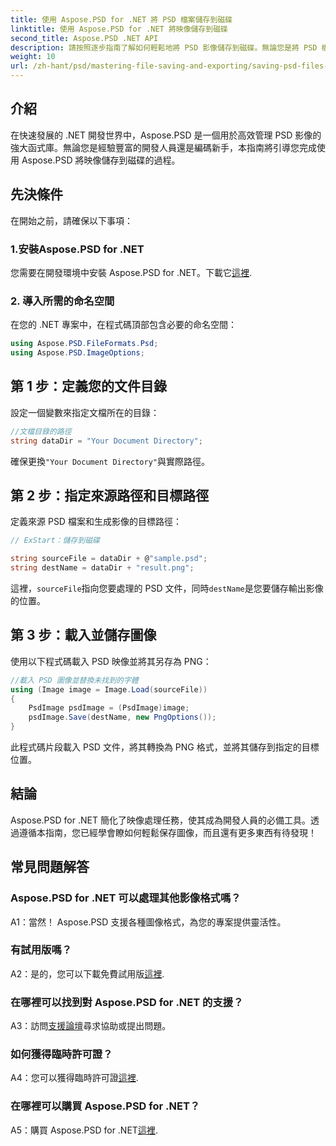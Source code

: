 ```yaml
---
title: 使用 Aspose.PSD for .NET 將 PSD 檔案儲存到磁碟
linktitle: 使用 Aspose.PSD for .NET 將映像儲存到磁碟
second_title: Aspose.PSD .NET API
description: 請按照逐步指南了解如何輕鬆地將 PSD 影像儲存到磁碟。無論您是將 PSD 檔案轉換為各種影像格式還是管理複雜的映像資源。
weight: 10
url: /zh-hant/psd/mastering-file-saving-and-exporting/saving-psd-files-to-disk/
---
```

## 介紹

在快速發展的 .NET 開發世界中，Aspose.PSD 是一個用於高效管理 PSD 影像的強大函式庫。無論您是經驗豐富的開發人員還是編碼新手，本指南將引導您完成使用 Aspose.PSD 將映像儲存到磁碟的過程。 

## 先決條件

在開始之前，請確保以下事項：

### 1.安裝Aspose.PSD for .NET

您需要在開發環境中安裝 Aspose.PSD for .NET。下載它[這裡](https://releases.aspose.com/psd/net/).

### 2. 導入所需的命名空間

在您的 .NET 專案中，在程式碼頂部包含必要的命名空間：

```csharp
using Aspose.PSD.FileFormats.Psd;
using Aspose.PSD.ImageOptions;
```

## 第 1 步：定義您的文件目錄

設定一個變數來指定文檔所在的目錄：

```csharp
//文檔目錄的路徑
string dataDir = "Your Document Directory";
```

確保更換`"Your Document Directory"`與實際路徑。

## 第 2 步：指定來源路徑和目標路徑

定義來源 PSD 檔案和生成影像的目標路徑：

```csharp
// ExStart：儲存到磁碟

string sourceFile = dataDir + @"sample.psd";
string destName = dataDir + "result.png";
```

這裡，`sourceFile`指向您要處理的 PSD 文件，同時`destName`是您要儲存輸出影像的位置。

## 第 3 步：載入並儲存圖像

使用以下程式碼載入 PSD 映像並將其另存為 PNG：

```csharp
//載入 PSD 圖像並替換未找到的字體
using (Image image = Image.Load(sourceFile))
{
    PsdImage psdImage = (PsdImage)image;
    psdImage.Save(destName, new PngOptions());
}
```

此程式碼片段載入 PSD 文件，將其轉換為 PNG 格式，並將其儲存到指定的目標位置。 

## 結論

Aspose.PSD for .NET 簡化了映像處理任務，使其成為開發人員的必備工具。透過遵循本指南，您已經學會瞭如何輕鬆保存圖像，而且還有更多東西有待發現！

## 常見問題解答

### Aspose.PSD for .NET 可以處理其他影像格式嗎？

A1：當然！ Aspose.PSD 支援各種圖像格式，為您的專案提供靈活性。

### 有試用版嗎？

A2：是的，您可以下載免費試用版[這裡](https://releases.aspose.com/).

### 在哪裡可以找到對 Aspose.PSD for .NET 的支援？

 A3：訪問[支援論壇](https://forum.aspose.com/c/psd/34)尋求協助或提出問題。

### 如何獲得臨時許可證？

 A4：您可以獲得臨時許可證[這裡](https://purchase.conholdate.com/temporary-license/).

### 在哪裡可以購買 Aspose.PSD for .NET？

 A5：購買 Aspose.PSD for .NET[這裡](https://purchase.conholdate.com/buy).